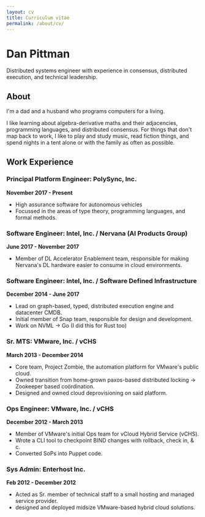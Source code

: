 ```yaml
---
layout: cv
title: Curriculum vitae
permalink: /about/cv/
---
```


Dan Pittman
===========

Distributed systems engineer with experience in consensus, distributed execution, and technical leadership.

## About

I'm a dad and a husband who programs computers for a living.

I like learning about algebra-derivative maths and their adjacencies, programming languages, and distributed consensus. For things that don't map back to work, I like to play and study music, read fiction things, and spend nights in a tent alone or with the family as often as possible.

## Work Experience

### Principal Platform Engineer: PolySync, Inc.

**November 2017 - Present**

* High assurance software for autonomous vehicles
* Focussed in the areas of type theory, programming languages, and formal methods.

### Software Engineer: Intel, Inc. / Nervana (AI Products Group)

**June 2017 - November 2017**

* Member of DL Accelerator Enablement team, responsible for making Nervana's DL hardware easier to consume in cloud environments.

### Software Engineer: Intel, Inc. / Software Defined Infrastructure

**December 2014 - June 2017**

* Lead on graph-based, typed, distributed execution engine and datacenter CMDB.
* Initial member of Snap team, responsible for design and development.
* Work on NVML -> Go (I did this for Rust too)

### Sr. MTS: VMware, Inc. / vCHS

**March 2013 - December 2014**

* Core team, Project Zombie, the automation platform for VMware's public cloud.
* Owned transition from home-grown paxos-based distributed locking -> Zookeeper based coördination.
* Designed and owned cloud deprovisioning on said platform.

### Ops Engineer: VMware, Inc. / vCHS

**December 2012 - March 2013**

* Member of VMware's initial Ops team for vCloud Hybrid Service (vCHS).
* Wrote a CLI tool to checkpoint BIND changes with rollback, check in, & c.
* Converted SoPs into Puppet code.


### Sys Admin: Enterhost Inc.

**Feb 2012 - December 2012**

* Acted as Sr. member of technical staff to a small hosting and managed service provider.
* designed and deployed midsize VMware-based hybrid cloud solutions.
